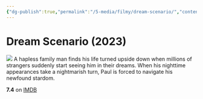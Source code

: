 ```yaml
---
{"dg-publish":true,"permalink":"/5-media/filmy/dream-scenario/","contentClasses":"movie","tags":["to-watch","фильм","#Comedy","#Horror"],"created":"2024-01-20T01:36:45.385+03:00","updated":"2024-01-20T01:55:02.190+03:00"}
---
```


# Dream Scenario (2023)
![](https://m.media-amazon.com/images/M/MV5BZDI4MjI1YmYtYzg1Ny00MWQzLWIwNTgtNmFkMWNhYTYzYjdkXkEyXkFqcGdeQXVyMTUzMTg2ODkz._V1_SX300.jpg)
A hapless family man finds his life turned upside down when millions of strangers suddenly start seeing him in their dreams. When his nighttime appearances take a nightmarish turn, Paul is forced to navigate his newfound stardom.

**7.4** on [IMDB](https://www.imdb.com/title/tt21942866)
